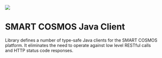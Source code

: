 <img src="http://smartractechnology.github.io/smartcosmos-client-java/images/smartcosmos.png"/>

# SMART COSMOS Java Client
Library defines a number of type-safe Java clients for the SMART COSMOS platform. It eliminates the need to operate
against low level RESTful calls and HTTP status code responses.
